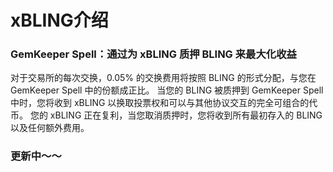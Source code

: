 # xBLING介绍
### GemKeeper Spell：通过为 xBLING 质押 BLING 来最大化收益
对于交易所的每次交换，0.05% 的交换费用将按照 BLING 的形式分配，与您在 GemKeeper Spell 中的份额成正比。 当您的 BLING 被质押到 GemKeeper Spell 中时，您将收到 xBLING 以换取投票权和可以与其他协议交互的完全可组合的代币。
您的 xBLING 正在复利，当您取消质押时，您将收到所有最初存入的 BLING 以及任何额外费用。

### 更新中～～